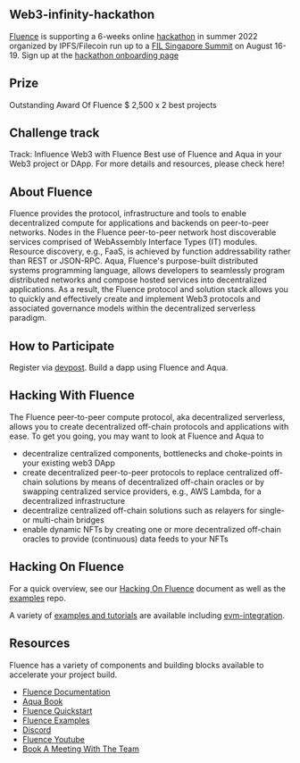 ## Web3-infinity-hackathon
[Fluence](https://fluence.network/) is supporting a 6-weeks online [hackathon](https://hackathon.fil-singapore.io/) in summer 2022 organized by IPFS/Filecoin run up to a [FIL Singapore Summit](https://fil-singapore.io/) on August 16-19. Sign up at the [hackathon onboarding page](https://web3infinityhackathon.devpost.com/)

## Prize
Outstanding Award Of Fluence
$ 2,500 x 2 best projects 

## Challenge track
Track: Influence Web3 with Fluence
Best use of Fluence and Aqua in your Web3 project or DApp. For more details and resources, please check here!

## About Fluence

Fluence provides the protocol, infrastructure and tools to enable decentralized compute for applications and backends on peer-to-peer networks. Nodes in the Fluence peer-to-peer network host discoverable services comprised of WebAssembly Interface Types (IT) modules. Resource discovery, e.g., FaaS, is achieved by function addressability rather than REST or JSON-RPC. Aqua, Fluence's purpose-built distributed systems programming language, allows developers to seamlessly program distributed networks and compose hosted services into decentralized applications. As a result, the Fluence protocol and solution stack allows you to quickly and effectively create and implement Web3 protocols and associated governance models within the decentralized serverless paradigm.

## How to Participate

Register via [devpost](https://web3infinityhackathon.devpost.com/). Build a dapp using Fluence and Aqua.

## Hacking With Fluence

The Fluence peer-to-peer compute protocol, aka decentralized serverless, allows you to create decentralized off-chain protocols and applications with ease. To get you going, you may want to look at Fluence and Aqua to

* decentralize centralized components, bottlenecks and choke-points in your existing web3 DApp
* create decentralized peer-to-peer protocols to replace centralized off-chain solutions by means of decentralized off-chain oracles or by swapping centralized service providers, e.g., AWS Lambda, for a decentralized infrastructure
* decentralize centralized off-chain solutions such as relayers for single- or multi-chain bridges
* enable dynamic NFTs by creating one or more decentralized off-chain oracles to provide (continuous) data feeds to your NFTs

## Hacking On Fluence

For a quick overview, see our [Hacking On Fluence](https://fluencenetwork.notion.site/Hacking-On-Fluence-Primer-28a87754397048e1bec72e3bfc91fd9b) document as well as the [examples](https://github.com/fluencelabs/examples) repo.

A variety of [examples and tutorials](https://github.com/fluencelabs/examples) are available including [evm-integration]([TBD](https://github.com/fluencelabs/examples/tree/main/aqua-examples/evm-integration)).

## Resources

Fluence has a variety of components and building blocks available to accelerate your project build.


* [Fluence Documentation](https://doc.fluence.dev/docs/)
* [Aqua Book](https://doc.fluence.dev/aqua-book/)
* [Fluence Quickstart](https://github.com/fluencelabs/examples/tree/main/quickstart)
* [Fluence Examples](https://github.com/fluencelabs/examples)
* [Discord](https://fluence.chat)
* [Fluence Youtube](https://www.youtube.com/channel/UC3b5eFyKRFlEMwSJ1BTjpbw)
* [Book A Meeting With The Team](https://calendly.com/fluencehack/)
